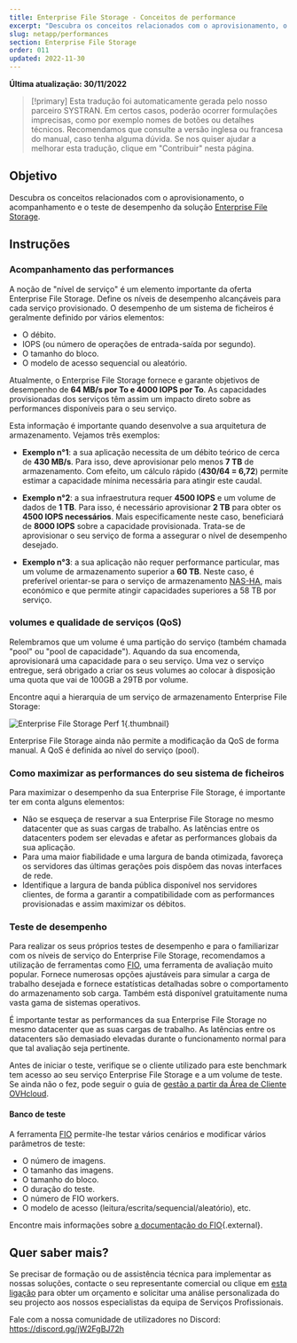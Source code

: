 ```yaml
---
title: Enterprise File Storage - Conceitos de performance
excerpt: "Descubra os conceitos relacionados com o aprovisionamento, o acompanhamento e o teste de desempenho da solução Enterprise File Storage"
slug: netapp/performances
section: Enterprise File Storage
order: 011
updated: 2022-11-30
---
```


**Última atualização: 30/11/2022**

> [!primary]
> Esta tradução foi automaticamente gerada pelo nosso parceiro SYSTRAN. Em certos casos, poderão ocorrer formulações imprecisas, como por exemplo nomes de botões ou detalhes técnicos. Recomendamos que consulte a versão inglesa ou francesa do manual, caso tenha alguma dúvida. Se nos quiser ajudar a melhorar esta tradução, clique em "Contribuir" nesta página.
>

## Objetivo

Descubra os conceitos relacionados com o aprovisionamento, o acompanhamento e o teste de desempenho da solução [Enterprise File Storage](https://www.ovhcloud.com/pt/storage-solutions/enterprise-file-storage/).

## Instruções

### Acompanhamento das performances

A noção de "nível de serviço" é um elemento importante da oferta Enterprise File Storage. Define os níveis de desempenho alcançáveis para cada serviço provisionado. O desempenho de um sistema de ficheiros é geralmente definido por vários elementos:

- O débito.
- IOPS (ou número de operações de entrada-saída por segundo).
- O tamanho do bloco.
- O modelo de acesso sequencial ou aleatório.

Atualmente, o Enterprise File Storage fornece e garante objetivos de desempenho de **64 MB/s por To e 4000 IOPS por To**. As capacidades provisionadas dos serviços têm assim um impacto direto sobre as performances disponíveis para o seu serviço.

Esta informação é importante quando desenvolve a sua arquitetura de armazenamento. Vejamos três exemplos:

- **Exemplo n°1**: a sua aplicação necessita de um débito teórico de cerca de **430 MB/s**. Para isso, deve aprovisionar pelo menos **7 TB** de armazenamento. Com efeito, um cálculo rápido (**430/64 = 6,72**) permite estimar a capacidade mínima necessária para atingir este caudal.

- **Exemplo n°2**: a sua infraestrutura requer **4500 IOPS** e um volume de dados de **1 TB**. Para isso, é necessário aprovisionar **2 TB** para obter os **4500 IOPS necessários**. Mais especificamente neste caso, beneficiará de **8000 IOPS** sobre a capacidade provisionada. Trata-se de aprovisionar o seu serviço de forma a assegurar o nível de desempenho desejado.

- **Exemplo n°3**: a sua aplicação não requer performance particular, mas um volume de armazenamento superior a **60 TB**. Neste caso, é preferível orientar-se para o serviço de armazenamento [NAS-HA](https://www.ovhcloud.com/pt/storage-solutions/nas-ha/), mais económico e que permite atingir capacidades superiores a 58 TB por serviço.

### volumes e qualidade de serviços (QoS)

Relembramos que um volume é uma partição do serviço (também chamada "pool" ou "pool de capacidade"). Aquando da sua encomenda, aprovisionará uma capacidade para o seu serviço. Uma vez o serviço entregue, será obrigado a criar os seus volumes ao colocar à disposição uma quota que vai de 100GB a 29TB por volume.

Encontre aqui a hierarquia de um serviço de armazenamento Enterprise File Storage:

![Enterprise File Storage Perf 1](images/Netapp_Hierarchie_2.png){.thumbnail}

Enterprise File Storage ainda não permite a modificação da QoS de forma manual. A QoS é definida ao nível do serviço (pool).

### Como maximizar as performances do seu sistema de ficheiros

Para maximizar o desempenho da sua Enterprise File Storage, é importante ter em conta alguns elementos:

- Não se esqueça de reservar a sua Enterprise File Storage no mesmo datacenter que as suas cargas de trabalho. As latências entre os datacenters podem ser elevadas e afetar as performances globais da sua aplicação.
- Para uma maior fiabilidade e uma largura de banda otimizada, favoreça os servidores das últimas gerações pois dispõem das novas interfaces de rede.
- Identifique a largura de banda pública disponível nos servidores clientes, de forma a garantir a compatibilidade com as performances provisionadas e assim maximizar os débitos.

### Teste de desempenho

Para realizar os seus próprios testes de desempenho e para o familiarizar com os níveis de serviço do Enterprise File Storage, recomendamos a utilização de ferramentas como [FIO](https://github.com/axboe/fio), uma ferramenta de avaliação muito popular. Fornece numerosas opções ajustáveis para simular a carga de trabalho desejada e fornece estatísticas detalhadas sobre o comportamento do armazenamento sob carga. Também está disponível gratuitamente numa vasta gama de sistemas operativos.

É importante testar as performances da sua Enterprise File Storage no mesmo datacenter que as suas cargas de trabalho. As latências entre os datacenters são demasiado elevadas durante o funcionamento normal para que tal avaliação seja pertinente.

Antes de iniciar o teste, verifique se o cliente utilizado para este benchmark tem acesso ao seu serviço Enterprise File Storage e a um volume de teste. Se ainda não o fez, pode seguir o guia de [gestão a partir da Área de Cliente OVHcloud](https://docs.ovh.com/pt/storage/file-storage/netapp/control-panel/).

#### Banco de teste

A ferramenta [FIO](https://github.com/axboe/fio) permite-lhe testar vários cenários e modificar vários parâmetros de teste:

- O número de imagens.
- O tamanho das imagens.
- O tamanho do bloco.
- O duração do teste.
- O número de FIO workers.
- O modelo de acesso (leitura/escrita/sequencial/aleatório), etc.

Encontre mais informações sobre [a documentação do FIO](https://fio.readthedocs.io/en/latest/index.html){.external}.

## Quer saber mais?

Se precisar de formação ou de assistência técnica para implementar as nossas soluções, contacte o seu representante comercial ou clique em [esta ligação](https://www.ovhcloud.com/pt/professional-services/) para obter um orçamento e solicitar uma análise personalizada do seu projecto aos nossos especialistas da equipa de Serviços Profissionais.

Fale com a nossa comunidade de utilizadores no Discord: <https://discord.gg/jW2FgBJ72h>
